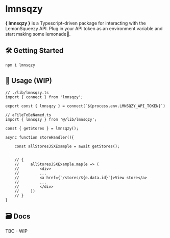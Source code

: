 # lmnsqzy
**{ lmnsqzy }** is a Typescript-driven package for interacting with the LemonSqueezy API. Plug in your API token as an environment variable and start making some lemonade🍋.

## 🛠 Getting Started
```
npm i lmnsqzy
```

## 🍋 Usage (WIP)
```tsx
// ./lib/lmnsqzy.ts
import { connect } from 'lmnsqzy';

export const { lmnsqzy } = connect(`${process.env.LMNSQZY_API_TOKEN}`)

// aFileToBeNamed.ts
import { lmnsqzy } from '@/lib/lmnsqzy';

const { getStores } = lmnsqzy();

async function storeHandler(){

    const allStoresJSXExample = await getStores();


    // {
    //     allStoresJSXExample.map(e => (
    //         <div>
    //         ...
    //         <a href={`/stores/${e.data.id}`}>View store</a>
    //         ...
    //         </div>
    //     ))
    // }
}
```

## 🗃 Docs
TBC - WIP